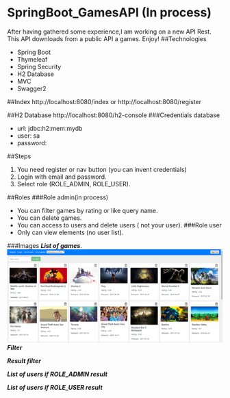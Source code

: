 # SpringBoot_GamesAPI (In process)
After having gathered some experience,I am working on a new API Rest. This API downloads
from a public API a games. Enjoy!
##Technologies
- Spring Boot
- Thymeleaf
- Spring Security
- H2 Database
- MVC
- Swagger2

##Index
http://localhost:8080/index
or
http://localhost:8080/register

##H2 Database
http://localhost:8080/h2-console
###Credentials database
- url: jdbc:h2:mem:mydb
- user: sa
- password:

##Steps
1. You need register or nav button (you can invent credentials)
2. Login with email and password.
3. Select role (ROLE_ADMIN, ROLE_USER).

##Roles
###Role admin(in process)
- You can filter games by rating or like query name.
- You can delete games.
- You can access to users and delete users ( not your user).
###Role user
- Only can view elements (no user list).

###Images
***List of games***.
![ScreenShot](https://raw.githubusercontent.com/fran199017/SpringBoot_GamesAPI/master/assets/img.png)
***Filter***

***Result filter***

***List of users if ROLE_ADMIN result***

***List of users if ROLE_USER result***



